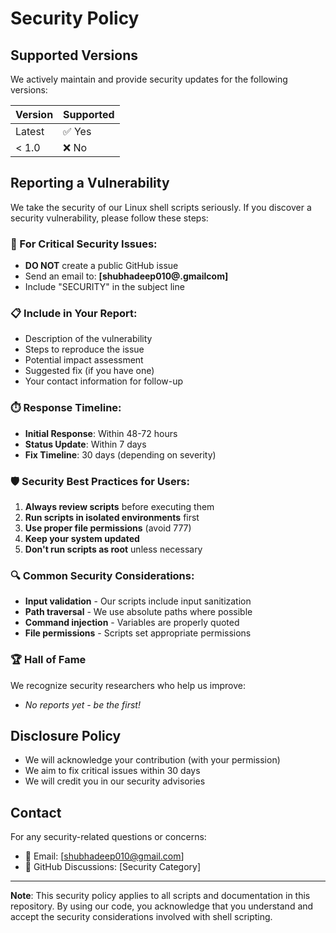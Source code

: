 # Security Policy

## Supported Versions

We actively maintain and provide security updates for the following versions:

| Version | Supported          |
| ------- | ------------------ |
| Latest  | ✅ Yes             |
| < 1.0   | ❌ No              |

## Reporting a Vulnerability

We take the security of our Linux shell scripts seriously. If you discover a security vulnerability, please follow these steps:

### 🚨 For Critical Security Issues:
- **DO NOT** create a public GitHub issue
- Send an email to: **[shubhadeep010@.gmailcom]** 
- Include "SECURITY" in the subject line

### 📋 Include in Your Report:
- Description of the vulnerability
- Steps to reproduce the issue
- Potential impact assessment
- Suggested fix (if you have one)
- Your contact information for follow-up

### ⏱️ Response Timeline:
- **Initial Response**: Within 48-72 hours
- **Status Update**: Within 7 days
- **Fix Timeline**: 30 days (depending on severity)

### 🛡️ Security Best Practices for Users:

1. **Always review scripts** before executing them
2. **Run scripts in isolated environments** first
3. **Use proper file permissions** (avoid 777)
4. **Keep your system updated**
5. **Don't run scripts as root** unless necessary

### 🔍 Common Security Considerations:

- **Input validation** - Our scripts include input sanitization
- **Path traversal** - We use absolute paths where possible
- **Command injection** - Variables are properly quoted
- **File permissions** - Scripts set appropriate permissions

### 🏆 Hall of Fame

We recognize security researchers who help us improve:
- *No reports yet - be the first!*

## Disclosure Policy

- We will acknowledge your contribution (with your permission)
- We aim to fix critical issues within 30 days
- We will credit you in our security advisories

## Contact

For any security-related questions or concerns:
- 📧 Email: [shubhadeep010@gmail.com]
- 💬 GitHub Discussions: [Security Category]

---

**Note**: This security policy applies to all scripts and documentation in this repository. By using our code, you acknowledge that you understand and accept the security considerations involved with shell scripting.
